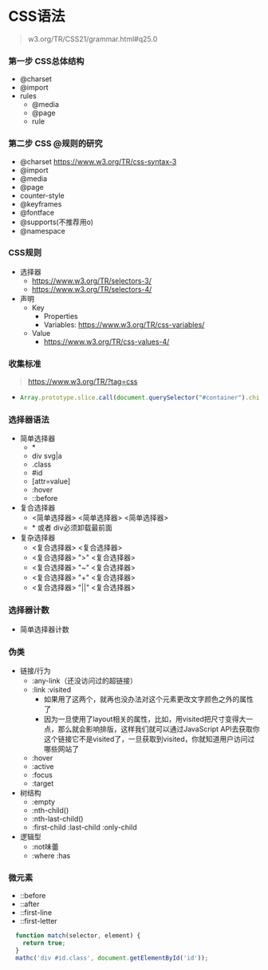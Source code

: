 # CSS语法
> w3.org/TR/CSS21/grammar.html#q25.0

### 第一步 CSS总体结构

- @charset
- @import
- rules
  - @media
  - @page
  - rule

### 第二步 CSS @规则的研究

- @charset https://www.w3.org/TR/css-syntax-3
- @import
- @media
- @page
- counter-style
- @keyframes
- @fontface
- @supports(不推荐用o)
- @namespace

### CSS规则

- 选择器
  - https://www.w3.org/TR/selectors-3/
  - https://www.w3.org/TR/selectors-4/
- 声明
  - Key
    - Properties
    - Variables: https://www.w3.org/TR/css-variables/
  - Value
    - https://www.w3.org/TR/css-values-4/

### 收集标准

> https://www.w3.org/TR/?tag=css

-
  ```javascript
  Array.prototype.slice.call(document.querySelector("#container").children).filter(e => e.getAttribute("data-tag").match(/css/)).map(e => ({name:e.children[1].innerText, url:e.children[0].href}))
  ```

### 选择器语法

- 简单选择器
  - \*
  - div svg|a
  - .class
  - #id
  - \[attr=value\]
  - :hover
  - ::before
- 复合选择器
  - <简单选择器> <简单选择器> <简单选择器>
  - \* 或者 div必须卸载最前面
- 复杂选择器
  - <复合选择器> <sp> <复合选择器>
  - <复合选择器> ">" <复合选择器>
  - <复合选择器> "~" <复合选择器>
  - <复合选择器> "+" <复合选择器>
  - <复合选择器> "||" <复合选择器>

### 选择器计数

- 简单选择器计数

### 伪类

- 链接/行为
  - :any-link（还没访问过的超链接）
  - :link :visited
    - 如果用了这两个，就再也没办法对这个元素更改文字颜色之外的属性了
    - 因为一旦使用了layout相关的属性，比如，用visited把尺寸变得大一点，那么就会影响排版，这样我们就可以通过JavaScript API去获取你这个链接它不是visited了，一旦获取到visited，你就知道用户访问过哪些网站了
  - :hover
  - :active
  - :focus
  - :target
- 树结构
  - :empty
  - :nth-child()
  - :nth-last-child()
  - :first-child :last-child :only-child
- 逻辑型
  - :not味蕾
  - :where :has

### 微元素

- ::before
- ::after
- ::first-line
- ::first-letter

```javascript
  function match(selector, element) {
    return true;
  }
  mathc('div #id.class', document.getElementById('id'));

```
